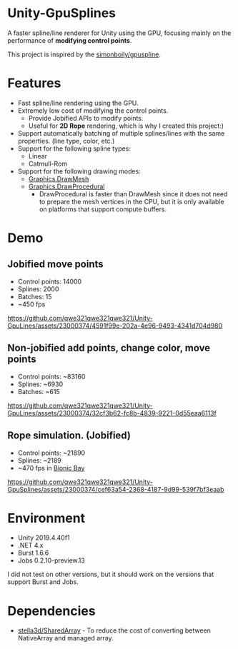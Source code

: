 # Unity-GpuSplines
A faster spline/line renderer for Unity using the GPU, focusing mainly on the performance of **modifying control points**.

This project is inspired by the [simonboily/gpuspline](https://github.com/simonboily/gpuspline).

# Features
- Fast spline/line rendering using the GPU.
- Extremely low cost of modifying the control points.
    * Provide Jobified APIs to modify points.
    * Useful for **2D Rope** rendering, which is why I created this project:)
- Support automatically batching of multiple splines/lines with the same properties. (line type, color, etc.)
- Support for the following spline types:
    - Linear
    - Catmull-Rom
- Support for the following drawing modes:
    - [Graphics.DrawMesh](https://docs.unity3d.com/ScriptReference/Graphics.DrawMesh.html)
    - [Graphics.DrawProcedural](https://docs.unity3d.com/ScriptReference/Graphics.DrawProcedural.html)
      * DrawProcedural is faster than DrawMesh since it does not need to prepare the mesh vertices in the CPU, but it is only available on platforms that support compute buffers.

# Demo
## Jobified move points
* Control points: 14000
* Splines: 2000
* Batches: 15
* ~450 fps

https://github.com/qwe321qwe321qwe321/Unity-GpuLines/assets/23000374/4591f99e-202a-4e96-9493-4341d704d980

## Non-jobified add points, change color, move points
* Control points: ~83160
* Splines: ~6930
* Batches: ~615

https://github.com/qwe321qwe321qwe321/Unity-GpuLines/assets/23000374/32cf3b62-fc8b-4839-9221-0d55eaa6113f

## Rope simulation. (Jobified) 
* Control points: ~21890
* Splines: ~2189
* ~470 fps in [Bionic Bay](https://store.steampowered.com/app/1928690/Bionic_Bay/?utm_source=github&utm_campaign=reveal&utm_medium=gpusplines)

https://github.com/qwe321qwe321qwe321/Unity-GpuSplines/assets/23000374/cef63a54-2368-4187-9d99-539f7bf3eaab

# Environment
- Unity 2019.4.40f1
- .NET 4.x
- Burst 1.6.6
- Jobs 0.2.10-preview.13

I did not test on other versions, but it should work on the versions that support Burst and Jobs.

# Dependencies
- [stella3d/SharedArray](https://github.com/stella3d/SharedArray) - To reduce the cost of converting between NativeArray and managed array.
